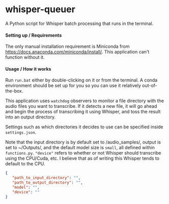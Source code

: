 # whisper-queuer
A Python script for Whisper batch processing that runs in the terminal.

#### Setting up / Requirements
The only manual installation requirement is Miniconda from https://docs.anaconda.com/miniconda/install/. This application can't function without it.

#### Usage / How it works
Run `run.bat` either by double-clicking on it or from the terminal. A conda environment should be set up for you so you can use it relatively out-of-the-box.

This application uses `watchdog` observers to monitor a file directory with the audio files you want to transcribe. If it detects a new file, it will go ahead and begin the process of transcribing it using Whisper, and toss the result into an output directory.

Settings such as which directories it decides to use can be specified inside `settings.json`. 

Note that the input directory is by default set to /audio_samples/, output is set to ~/Outputs/, and the default model size is `small`, all defined within `functions.py`. 
`"device"` refers to whether or not Whisper should transcribe using the CPU/Cuda, etc. I believe that as of writing this Whisper tends to default to the CPU.

~~~ json
{
   "path_to_input_directory": "",
   "path_to_output_directory": "",
   "model": "",
   "device": ""
}
~~~


